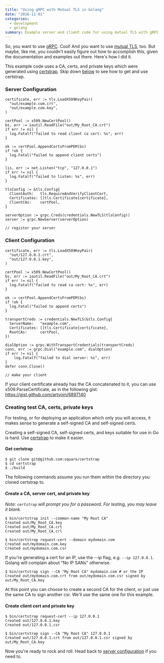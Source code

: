 ```yaml
---
title: "Using gRPC with Mutual TLS in Golang"
date: "2016-11-01"
categories:
  - development
  - golang
summary: Example server and client code for using mutual TLS with gRPC.
---
```


So, you want to use [gRPC](http://www.grpc.io). Cool! And you want to use
[mutual TLS](https://en.wikipedia.org/wiki/Mutual_authentication), too. But
maybe, like me, you couldn't easily figure out how to accomplish this, given
the documentation and examples out there. Here's how I did it.

This example code uses a CA, certs, and private keys which were generated using
[certstrap](https://github.com/square/certstrap). Skip down
[below](#creating-test-ca-certs-private-keys) to see how to get and use
certstrap.

### Server Configuration

```
certificate, err := tls.LoadX509KeyPair(
  "out/example.com.crt",
  "out/example.com.key",
)

certPool := x509.NewCertPool()
bs, err := ioutil.ReadFile("out/My_Root_CA.crt")
if err != nil {
  log.Fatalf("failed to read client ca cert: %s", err)
}

ok := certPool.AppendCertsFromPEM(bs)
if !ok {
  log.Fatal("failed to append client certs")
}

lis, err := net.Listen("tcp", "127.0.0.1")
if err != nil {
  log.Fatalf("failed to listen: %s", err)
}

tlsConfig := &tls.Config{
  ClientAuth:   tls.RequireAndVerifyClientCert,
  Certificates: []tls.Certificate{certificate},
  ClientCAs:    certPool,
}

serverOption := grpc.Creds(credentials.NewTLS(tlsConfig))
server := grpc.NewServer(serverOption)

// register your server
```

### Client Configuration

```
certificate, err := tls.LoadX509KeyPair(
  "out/127.0.0.1.crt",
  "out/127.0.0.1.key",
)

certPool := x509.NewCertPool()
bs, err := ioutil.ReadFile("out/My_Root_CA.crt")
if err != nil {
  log.Fatalf("failed to read ca cert: %s", err)
}

ok := certPool.AppendCertsFromPEM(bs)
if !ok {
  log.Fatal("failed to append certs")
}

transportCreds := credentials.NewTLS(&tls.Config{
  ServerName:   "example.com",
  Certificates: []tls.Certificate{certificate},
  RootCAs:      certPool,
})

dialOption := grpc.WithTransportCredentials(transportCreds)
conn, err := grpc.Dial("example.com", dialOption)
if err != nil {
    log.Fatalf("failed to dial server: %s", err)
}
defer conn.Close()

// make your client
```

If your client certificate already has the CA concatenated to it, you can use
x509.ParseCertificate, as in the following gist:
https://gist.github.com/artyom/6897140

### Creating test CA, certs, private keys

For testing, or for deploying an application which only you will access, it
makes sense to generate a self-signed CA and self-signed certs.

Creating a self-signed CA, self-signed certs, and keys suitable for use in Go
is hard. Use [certstrap](https://github.com/square/certstrap) to make it
easier.

#### Get certstrap

```
$ git clone git@github.com:square/certstrap
$ cd certstrap
$ ./build
```

The following commands assume you run them within the directory you cloned
certstrap to.

#### Create a CA, server cert, and private key

*Note: `certstrap` will prompt you for a password. For testing, you may leave
it blank.*

```
$ bin/certstrap init --common-name "My Root CA"
Created out/My_Root_CA.key
Created out/My_Root_CA.crt
Created out/My_Root_CA.crl

$ bin/certstrap request-cert --domain mydomain.com
Created out/mydomain.com.key
Created out/mydomain.com.csr
```

If you're generating a cert for an IP, use the --ip flag, e.g. `--ip
127.0.0.1`. Golang will complain about "No IP SANs" otherwise.

```
$ bin/certstrap sign --CA "My Root CA" mydomain.com # or the IP
Created out/mydomain.com.crt from out/mydomain.com.csr signed by out/My_Root_CA.key
```

At this point you can choose to create a second CA for the client, or just use
the same CA to sign another csr. We'll use the same one for this example.

#### Create client cert and private key

```
$ bin/certstrap request-cert --ip 127.0.0.1
Created out/127.0.0.1.key
Created out/127.0.0.1.csr

$ bin/certstrap sign --CA "My Root CA" 127.0.0.1
Created out/127.0.0.1.crt from out/127.0.0.1.csr signed by out/My_Root_CA.key
```

Now you're ready to rock and roll. Head back to [server
configuration](#server-configuration) if you need to.
